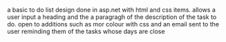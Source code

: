 a basic to do list design done in asp.net with html and css items.
allows a user input a heading and the a paragragh of the description of the task to do.
open to additions such as mor colour with css and an email sent to the user reminding them of the tasks whose days are close
